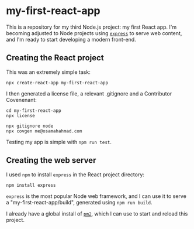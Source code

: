 # my-first-react-app
This is a repository for my third Node.js project: my first React app. I'm becoming adjusted to Node projects using [`express`](https://www.npmjs.com/package/express) to serve web content, and I'm ready to start developing a modern front-end.

## Creating the React project
This was an extremely simple task:
```
npx create-react-app my-first-react-app
```
I then generated a license file, a relevant .gitignore and a Contributor Covenenant:
```
cd my-first-react-app
npx license
```
```
npx gitignore node
npx covgen me@osamahahmad.com
```

Testing my app is simple with `npm run test`.

## Creating the web server
I used `npm` to install `express` in the React project directory:
```
npm install express
```
`express` is the most popular Node web framework, and I can use it to serve a "my-first-react-app/build", generated using `npm run build`.

I already have a global install of [`pm2`](https://www.npmjs.com/package/pm2), which I can use to start and reload this project.
